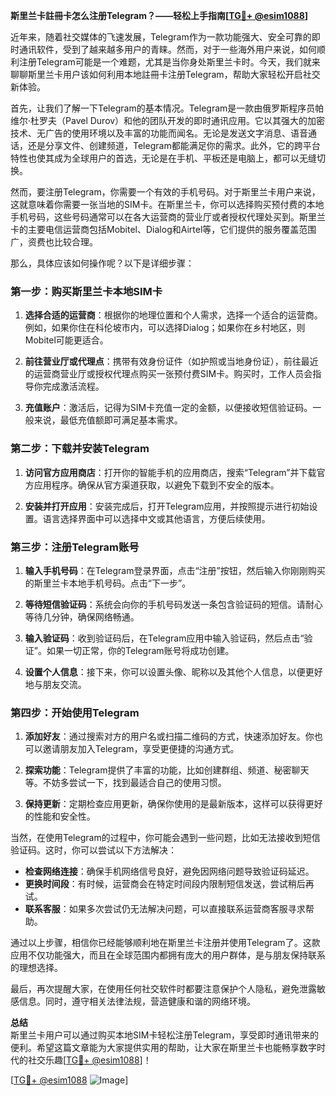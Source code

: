 **斯里兰卡註冊卡怎么注册Telegram？——轻松上手指南[[TG💪+ @esim1088](https://t.me/s/esim1088)]**

近年来，随着社交媒体的飞速发展，Telegram作为一款功能强大、安全可靠的即时通讯软件，受到了越来越多用户的青睐。然而，对于一些海外用户来说，如何顺利注册Telegram可能是一个难题，尤其是当你身处斯里兰卡时。今天，我们就来聊聊斯里兰卡用户该如何利用本地註冊卡注册Telegram，帮助大家轻松开启社交新体验。

首先，让我们了解一下Telegram的基本情况。Telegram是一款由俄罗斯程序员帕维尔·杜罗夫（Pavel Durov）和他的团队开发的即时通讯应用。它以其强大的加密技术、无广告的使用环境以及丰富的功能而闻名。无论是发送文字消息、语音通话，还是分享文件、创建频道，Telegram都能满足你的需求。此外，它的跨平台特性也使其成为全球用户的首选，无论是在手机、平板还是电脑上，都可以无缝切换。

然而，要注册Telegram，你需要一个有效的手机号码。对于斯里兰卡用户来说，这就意味着你需要一张当地的SIM卡。在斯里兰卡，你可以选择购买预付费的本地手机号码，这些号码通常可以在各大运营商的营业厅或者授权代理处买到。斯里兰卡的主要电信运营商包括Mobitel、Dialog和Airtel等，它们提供的服务覆盖范围广，资费也比较合理。

那么，具体应该如何操作呢？以下是详细步骤：

### 第一步：购买斯里兰卡本地SIM卡

1. **选择合适的运营商**：根据你的地理位置和个人需求，选择一个适合的运营商。例如，如果你住在科伦坡市内，可以选择Dialog；如果你在乡村地区，则Mobitel可能更适合。
   
2. **前往营业厅或代理点**：携带有效身份证件（如护照或当地身份证），前往最近的运营商营业厅或授权代理点购买一张预付费SIM卡。购买时，工作人员会指导你完成激活流程。

3. **充值账户**：激活后，记得为SIM卡充值一定的金额，以便接收短信验证码。一般来说，最低充值额即可满足基本需求。

### 第二步：下载并安装Telegram

1. **访问官方应用商店**：打开你的智能手机的应用商店，搜索“Telegram”并下载官方应用程序。确保从官方渠道获取，以避免下载到不安全的版本。

2. **安装并打开应用**：安装完成后，打开Telegram应用，并按照提示进行初始设置。语言选择界面中可以选择中文或其他语言，方便后续使用。

### 第三步：注册Telegram账号

1. **输入手机号码**：在Telegram登录界面，点击“注册”按钮，然后输入你刚刚购买的斯里兰卡本地手机号码。点击“下一步”。

2. **等待短信验证码**：系统会向你的手机号码发送一条包含验证码的短信。请耐心等待几分钟，确保网络畅通。

3. **输入验证码**：收到验证码后，在Telegram应用中输入验证码，然后点击“验证”。如果一切正常，你的Telegram账号将成功创建。

4. **设置个人信息**：接下来，你可以设置头像、昵称以及其他个人信息，以便更好地与朋友交流。

### 第四步：开始使用Telegram

1. **添加好友**：通过搜索对方的用户名或扫描二维码的方式，快速添加好友。你也可以邀请朋友加入Telegram，享受更便捷的沟通方式。

2. **探索功能**：Telegram提供了丰富的功能，比如创建群组、频道、秘密聊天等。不妨多尝试一下，找到最适合自己的使用习惯。

3. **保持更新**：定期检查应用更新，确保你使用的是最新版本，这样可以获得更好的性能和安全性。

当然，在使用Telegram的过程中，你可能会遇到一些问题，比如无法接收到短信验证码。这时，你可以尝试以下方法解决：

- **检查网络连接**：确保手机网络信号良好，避免因网络问题导致验证码延迟。
- **更换时间段**：有时候，运营商会在特定时间段内限制短信发送，尝试稍后再试。
- **联系客服**：如果多次尝试仍无法解决问题，可以直接联系运营商客服寻求帮助。

通过以上步骤，相信你已经能够顺利地在斯里兰卡注册并使用Telegram了。这款应用不仅功能强大，而且在全球范围内都拥有庞大的用户群体，是与朋友保持联系的理想选择。

最后，再次提醒大家，在使用任何社交软件时都要注意保护个人隐私，避免泄露敏感信息。同时，遵守相关法律法规，营造健康和谐的网络环境。

**总结**  
斯里兰卡用户可以通过购买本地SIM卡轻松注册Telegram，享受即时通讯带来的便利。希望这篇文章能为大家提供实用的帮助，让大家在斯里兰卡也能畅享数字时代的社交乐趣[[TG💪+ @esim1088](https://t.me/s/esim1088)]！

[[TG💪+ @esim1088](https://t.me/s/esim1088) ![Image](https://i.postimg.cc/4NQfJmqS/Snipaste-2025-05-13-00-14-12.png)]